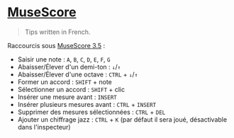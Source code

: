 # [MuseScore](https://musescore.org/)

> Tips written in French.

Raccourcis sous [MuseScore 3.5](https://musescore.org/en/3.5) :
- Saisir une note : `A`, `B`, `C`, `D`, `E`, `F`, `G`
- Abaisser/Élever d'un demi-ton : `↓`/`↑`
- Abaisser/Élever d'une octave : `CTRL` + `↓`/`↑`
- Former un accord : `SHIFT` + note
- Sélectionner un accord : `SHIFT` + clic
- Insérer une mesure avant : `INSERT`
- Insérer plusieurs mesures avant : `CTRL` + `INSERT`
- Supprimer des mesures sélectionnées : `CTRL` + `DEL`
- Ajouter un chiffrage jazz : `CTRL` + `K` (par défaut il sera joué, désactivable dans l'inspecteur)
